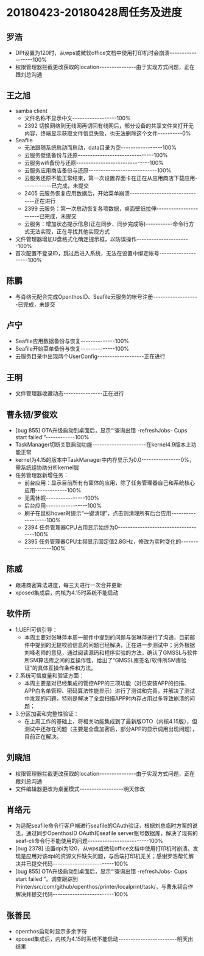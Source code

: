 # 20180423-20180428周任务及进度

## 罗浩
- DPI设置为120时，从wps或微软office文档中使用打印机时会崩溃------------------100%
- 权限管理器拦截更改获取的location---------------由于实现方式问题，正在跟刘总沟通

## 王之旭
- samba client
   - 文件名称不显示中文------------------100%
   - 2392 切换网络到无线网再切回有线网后，部分设备的共享文件夹打开无内容，终端显示获取文件信息失败，也无法删除这个文件----------0%
- Seafile
   - 无法跟随系统启动而启动，data目录为空-----------------100%
   - 云服务壁纸备份与还原-------------------------------100%
   - 云服务wifi备份与还原------------------------------100%
   - 云服务应用商店备份与还原----------------------------100%
   - 云服务还原不能正常结束，第一次设置界面卡在正在从应用商店下载应用------------已完成，未提交
   - 2405 云服务恢复应用数据后，开始菜单崩溃-------------------------------正在进行
   - 2399 云服务：第一次启动恢复各项数据，桌面壁纸拉伸-----------------------已完成，未提交
   - 云服务：增加状态提示信息(正在同步、同步完成等)-----------命令行方式无法实现，正在寻找其他实现方式
- 文件管理器增加U盘格式化确定提示框，以防误操作----------------------100%
- 首次配置不登录ID，跳过后进入系统，无法在设置中绑定帐号--------------------100%

## 陈鹏
- 与肖络元配合完成OpenthosID、Seafile云服务的帐号注册-------------------已完成，未提交

## 卢宁
- Seafile应用数据备份与恢复--------------100%
- Seafile开始菜单备份与恢复--------------100%
- 云服务目录中出现两个UserConfig-------------------正在进行

## 王明
- 文件管理器收藏动态----------------正在进行

## 曹永韧/罗俊欢
- [bug 855] OTA升级启动到桌面后，显示“‘查询出错 -refreshJobs- Cups start failed’”------------100%
- TaskManager切断关联启动功能----------------------在kernel4.9版本上功能正常
- kernel为4.15的版本中TaskManager中内存显示为0.0----------------0%，需系统组协助分析kernel层
- 任务管理器新增任务：
   - 前台应用：显示目前所有有窗体的应用，除了任务管理器自己和系统核心应用-------------100%
   - 无需休眠----------------100%
   - 后台应用-----------------100%
   - 刷子在鼠标hover时提示“一键清理”，点击则清理所有后台应用-------------------100%
   - 2394 任务管理器CPU占用显示始终为0------------------------------------100%
   - 2395 任务管理器CPU主频显示固定值2.8GHz，修改为实时变化的------------------100%

## 陈威
- 跟进商密算法进度，每三天进行一次合并更新
- xposed集成后，内核为4.15时系统不能启动

## 软件所
- 1.UEFI可信引导：
   - 本周主要对张琳萍本周一邮件中提到的问题与张琳萍进行了沟通，目前邮件中提到的无提校验信息的问题已经解决，正在进一步测试中；另外根据刘峰老师的意见，通过阅读源码和程序实验的方法，确认了GMSSL与软件所SM算法库之间的互操作性，给出了“GMSSL库签名/软件所SM库验证"的具体互操作条件和方法。
- 2.系统可信度量和验证方面：
   - 本周主要是对已经集成的管控APP的三项功能（对已安装APP的扫描、APP白名单管理、密码算法性能显示）进行了测试和完善，并解决了测试中发现的问题，特别是解决了全盘扫描APP时内存占用过多导致崩溃的问题；
- 3.分区加密和完整性验证：
   - 在上周工作的基础上，将相关功能集成到了最新版OTO（内核4.15版），但测试中还存在问题（主要是全盘加密后，部分APP的显示调用出现问题），目前正在解决。

## 刘晓旭
- 权限管理器拦截更改获取的location---------------由于实现方式问题，正在跟刘总沟通
- 文件编辑器更改为桌面模式------------------明天修改

## 肖络元
- 为适配seafile命令行客户端进行seafile的OAuth验证，根据刘总临时方案的说法，通过同步OpenthosID OAuth和seafile server账号数据库，解决了现有的seaf-cli命令行不能使用的问题-------------------------100%
- [bug 2378] 设置dpi为120，从wps或微软office文档中使用打印机时崩溃。发现是应用对该dpi的资源文件缺失问题，与后端打印机无关；感谢罗浩帮忙解决并已提交代码-------------------------100%
- [bug 855] OTA升级启动到桌面后，显示“‘查询出错 -refreshJobs- Cups start failed’”。调查跟踪到Printer/src/com/github/openthos/printer/localprint/task/，与曹永韧合作解决并提交代码-------------------------100%

## 张善民
- openthos启动时显示多余字符
- xposed集成后，内核为4.15时系统不能启动------------------------明天出结果
